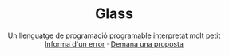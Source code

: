 <h1 align="center">Glass</h1>

<p align="center">
Un llenguatge de programació programable interpretat molt petit
<br />
<a href="https://github.com/othneildrew/Best-README-Template/issues">Informa d'un error</a>
·
<a href="https://github.com/othneildrew/Best-README-Template/issues">Demana una proposta</a>
</p>
